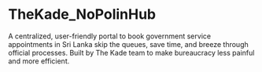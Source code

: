# TheKade_NoPolinHub
A centralized, user-friendly portal to book government service appointments in Sri Lanka skip the queues, save time, and breeze through official processes. Built by The Kade team to make bureaucracy less painful and more efficient.
